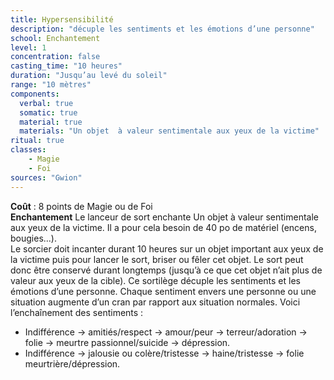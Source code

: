 ```yaml
---
title: Hypersensibilité
description: "décuple les sentiments et les émotions d’une personne"
school: Enchantement
level: 1
concentration: false
casting_time: "10 heures"
duration: "Jusqu’au levé du soleil"
range: "10 mètres"
components:
  verbal: true
  somatic: true
  material: true
  materials: "Un objet  à valeur sentimentale aux yeux de la victime"
ritual: true
classes:
    - Magie
    - Foi
sources: "Gwion"
---
```

**Coût** : 8 points de Magie ou de Foi  
**Enchantement** Le lanceur de sort enchante Un objet  à valeur sentimentale aux yeux de la victime. Il a pour cela besoin de 40 po de matériel (encens, bougies...).  
Le sorcier doit incanter durant 10 heures sur un objet important aux yeux de la victime puis pour lancer le sort, briser ou fêler cet objet. Le sort peut donc être conservé durant longtemps (jusqu’à ce que cet objet n’ait plus de valeur aux yeux de la cible). Ce sortilège décuple les sentiments et les émotions d’une personne. Chaque sentiment envers une personne ou une situation augmente d’un cran par rapport aux situation normales. Voici l’enchaînement des sentiments :
- Indifférence → amitiés/respect → amour/peur → terreur/adoration → folie → meurtre passionnel/suicide → dépression.
- Indifférence → jalousie ou colère/tristesse → haine/tristesse → folie meurtrière/dépression.
